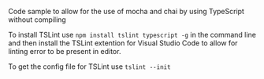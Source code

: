 Code sample to allow for the use of mocha and chai by using TypeScript without compiling


To install TSLint use `npm install tslint typescript -g` in the command line and then install the TSLint extention for Visual Studio Code to allow for linting error to be present in editor.

To get the config file for TSLint use `tslint --init`
